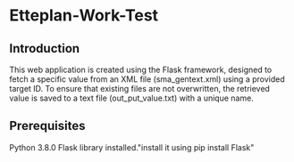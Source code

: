 # Etteplan-Work-Test
<h2>Introduction</h2>
This web application is created using the Flask framework, designed to fetch a specific value from an XML file (sma_gentext.xml) using a provided target ID. To ensure that existing files are not overwritten, the retrieved value is saved to a text file (out_put_value.txt) with a unique name.

<h2>Prerequisites</h2>
Python 3.8.0 
Flask library installed."install it using pip install Flask"

